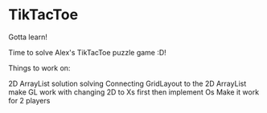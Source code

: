 # TikTacToe
Gotta learn!

Time to solve Alex's TikTacToe puzzle game :D! 

Things to work on:

2D ArrayList solution solving
Connecting GridLayout to the 2D ArrayList
make GL work with changing 2D to Xs first
then implement Os
Make it work for 2 players
